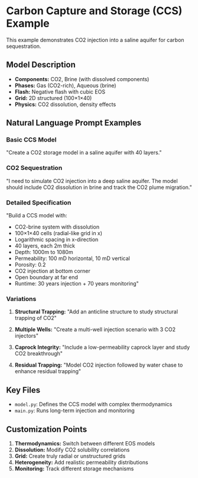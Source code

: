 # Carbon Capture and Storage (CCS) Example

This example demonstrates CO2 injection into a saline aquifer for carbon sequestration.

## Model Description

- **Components:** CO2, Brine (with dissolved components)
- **Phases:** Gas (CO2-rich), Aqueous (brine)
- **Flash:** Negative flash with cubic EOS
- **Grid:** 2D structured (100×1×40)
- **Physics:** CO2 dissolution, density effects

## Natural Language Prompt Examples

### Basic CCS Model
"Create a CO2 storage model in a saline aquifer with 40 layers."

### CO2 Sequestration
"I need to simulate CO2 injection into a deep saline aquifer. The model should include CO2 dissolution in brine and track the CO2 plume migration."

### Detailed Specification
"Build a CCS model with:
- CO2-brine system with dissolution
- 100×1×40 cells (radial-like grid in x)
- Logarithmic spacing in x-direction
- 40 layers, each 2m thick
- Depth: 1000m to 1080m
- Permeability: 100 mD horizontal, 10 mD vertical
- Porosity: 0.2
- CO2 injection at bottom corner
- Open boundary at far end
- Runtime: 30 years injection + 70 years monitoring"

### Variations

1. **Structural Trapping:**
   "Add an anticline structure to study structural trapping of CO2"

2. **Multiple Wells:**
   "Create a multi-well injection scenario with 3 CO2 injectors"

3. **Caprock Integrity:**
   "Include a low-permeability caprock layer and study CO2 breakthrough"

4. **Residual Trapping:**
   "Model CO2 injection followed by water chase to enhance residual trapping"

## Key Files

- `model.py`: Defines the CCS model with complex thermodynamics
- `main.py`: Runs long-term injection and monitoring

## Customization Points

1. **Thermodynamics:** Switch between different EOS models
2. **Dissolution:** Modify CO2 solubility correlations
3. **Grid:** Create truly radial or unstructured grids
4. **Heterogeneity:** Add realistic permeability distributions
5. **Monitoring:** Track different storage mechanisms